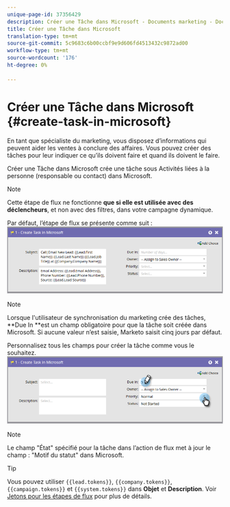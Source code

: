 ```yaml
---
unique-page-id: 37356429
description: Créer une Tâche dans Microsoft - Documents marketing - Documentation du produit
title: Créer une Tâche dans Microsoft
translation-type: tm+mt
source-git-commit: 5c9683c6b00ccbf9e9d606fd4513432c9872ad00
workflow-type: tm+mt
source-wordcount: '176'
ht-degree: 0%

---
```



# Créer une Tâche dans Microsoft {#create-task-in-microsoft}

En tant que spécialiste du marketing, vous disposez d’informations qui peuvent aider les ventes à conclure des affaires. Vous pouvez créer des tâches pour leur indiquer ce qu’ils doivent faire et quand ils doivent le faire.

Créer une Tâche dans Microsoft crée une tâche sous Activités liées à la personne (responsable ou contact) dans Microsoft.

>[!NOTE]
>
>Cette étape de flux ne fonctionne **que si elle est utilisée avec des déclencheurs**, et non avec des filtres, dans votre campagne dynamique.

Par défaut, l’étape de flux se présente comme suit :   ![](assets/msd1.png)

>[!NOTE]
>
>Lorsque l&#39;utilisateur de synchronisation du marketing crée des tâches, **Due In **est un champ obligatoire pour que la tâche soit créée dans Microsoft. Si aucune valeur n’est saisie, Marketo saisit cinq jours par défaut.

Personnalisez tous les champs pour créer la tâche comme vous le souhaitez.   ![](assets/msd2.png)

>[!NOTE]
>
>Le champ &quot;État&quot; spécifié pour la tâche dans l’action de flux met à jour le champ : &quot;Motif du statut&quot; dans Microsoft.

>[!TIP]
>
>Vous pouvez utiliser `{{lead.tokens}}`, `{{company.tokens}}`, `{{campaign.tokens}}` et `{{system.tokens}}` dans **Objet** et **Description**. Voir [Jetons pour les étapes de flux](http://docs.marketo.com/x/c4AR) pour plus de détails.

